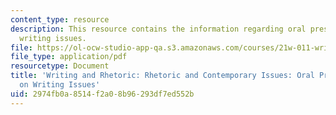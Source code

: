 ```yaml
---
content_type: resource
description: This resource contains the information regarding oral presentation on
  writing issues.
file: https://ol-ocw-studio-app-qa.s3.amazonaws.com/courses/21w-011-writing-and-rhetoric-rhetoric-and-contemporary-issues-fall-2015/2974fb0a8514f2a08b96293df7ed552b_MIT21W_011F15_oral.pdf
file_type: application/pdf
resourcetype: Document
title: 'Writing and Rhetoric: Rhetoric and Contemporary Issues: Oral Presentation
  on Writing Issues'
uid: 2974fb0a-8514-f2a0-8b96-293df7ed552b
---
```


